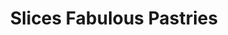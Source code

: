 ---
title: "Slices Fabulous Pastries"
url: /cleveland/slices-fabulous-pastries/
shop: Konditorei
---